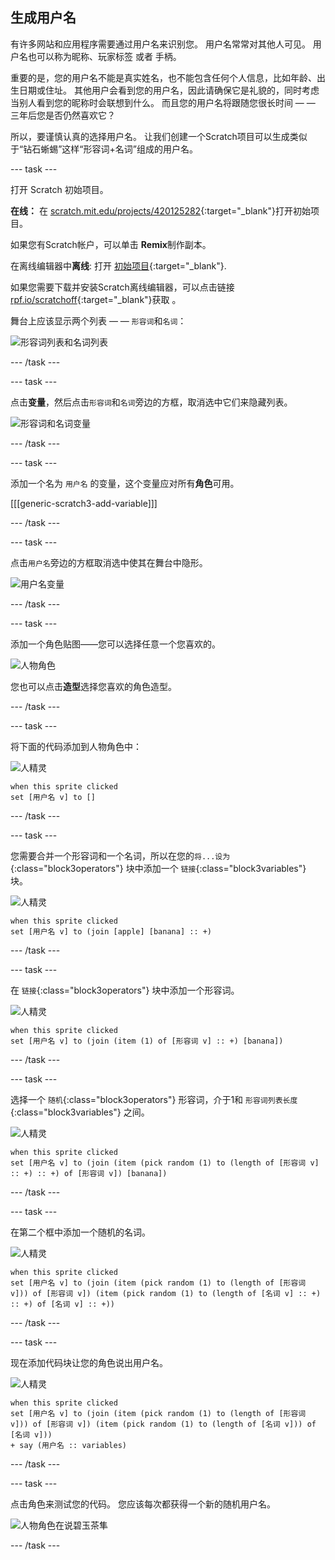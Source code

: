 ## 生成用户名

有许多网站和应用程序需要通过用户名来识别您。 用户名常常对其他人可见。 用户名也可以称为昵称、玩家标签 或者 手柄。

重要的是，您的用户名不能是真实姓名，也不能包含任何个人信息，比如年龄、出生日期或住址。 其他用户会看到您的用户名，因此请确保它是礼貌的，同时考虑当别人看到您的昵称时会联想到什么。 而且您的用户名将跟随您很长时间 — — 三年后您是否仍然喜欢它？

所以，要谨慎认真的选择用户名。 让我们创建一个Scratch项目可以生成类似于“钻石蜥蜴”这样“形容词+名词”组成的用户名。

--- task ---

打开 Scratch 初始项目。

**在线：** 在 [scratch.mit.edu/projects/420125282](https://scratch.mit.edu/projects/420125282){:target="_blank"}打开初始项目。

如果您有Scratch帐户，可以单击 **Remix**制作副本。

在离线编辑器中**离线**: 打开 [初始项目](https://rpf.io/p/zh-CN/username-generator-go){:target="_blank"}.

如果您需要下载并安装Scratch离线编辑器，可以点击链接[rpf.io/scratchoff](https://rpf.io/scratchoff){:target="_blank"}获取 。

舞台上应该显示两个列表 — — `形容词`和`名词`：

![形容词列表和名词列表](images/usernames-lists.png)

--- /task ---

--- task ---

点击**变量**，然后点击`形容词`和`名词`旁边的方框，取消选中它们来隐藏列表。

![形容词和名词变量](images/usernames-hide.png)

--- /task ---

--- task ---

添加一个名为 `用户名` 的变量，这个变量应对所有**角色**可用。

[[[generic-scratch3-add-variable]]]

--- /task ---

--- task ---

点击`用户名`旁边的方框取消选中使其在舞台中隐形。

![用户名变量](images/usernames-hide-variable.png)

--- /task ---

--- task ---

添加一个角色贴图——您可以选择任意一个您喜欢的。

![人物角色](images/usernames-person.png)

您也可以点击**造型**选择您喜欢的角色造型。

--- /task ---

--- task ---

将下面的代码添加到人物角色中：

![人精灵](images/person-sprite.png)

```blocks3
when this sprite clicked
set [用户名 v] to []
```

--- /task ---

--- task ---

您需要合并一个形容词和一个名词，所以在您的`将...设为`{:class="block3operators"} 块中添加一个 `链接`{:class="block3variables"} 块。

![人精灵](images/person-sprite.png)

```blocks3
when this sprite clicked
set [用户名 v] to (join [apple] [banana] :: +)
```

--- /task ---

--- task ---

在 `链接`{:class="block3operators"} 块中添加一个形容词。

![人精灵](images/person-sprite.png)

```blocks3
when this sprite clicked
set [用户名 v] to (join (item (1) of [形容词 v] :: +) [banana])
```

--- /task ---

--- task ---

选择一个 `随机`{:class="block3operators"} 形容词，介于1和 `形容词列表长度`{:class="block3variables"} 之间。

![人精灵](images/person-sprite.png)

```blocks3
when this sprite clicked
set [用户名 v] to (join (item (pick random (1) to (length of [形容词 v] :: +) :: +) of [形容词 v]) [banana])
```

--- /task ---

--- task ---

在第二个框中添加一个随机的名词。

![人精灵](images/person-sprite.png)

```blocks3
when this sprite clicked
set [用户名 v] to (join (item (pick random (1) to (length of [形容词 v])) of [形容词 v]) (item (pick random (1) to (length of [名词 v] :: +) :: +) of [名词 v] :: +))
```

--- /task ---

--- task ---

现在添加代码块让您的角色说出用户名。

![人精灵](images/person-sprite.png)

```blocks3
when this sprite clicked
set [用户名 v] to (join (item (pick random (1) to (length of [形容词 v])) of [形容词 v]) (item (pick random (1) to (length of [名词 v])) of [名词 v]))
+ say (用户名 :: variables)
```

--- /task ---

--- task ---

点击角色来测试您的代码。 您应该每次都获得一个新的随机用户名。

![人物角色在说碧玉茶隼](images/usernames-click.png)

--- /task ---
